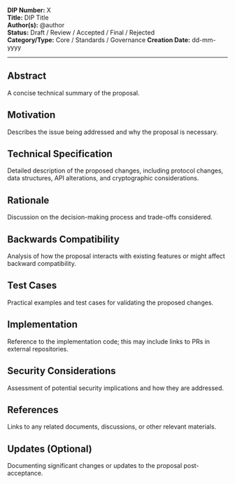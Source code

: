 **DIP Number:** X  
**Title:** DIP Title  
**Author(s):** @author  
**Status:** Draft / Review / Accepted / Final / Rejected  
**Category/Type:** Core / Standards / Governance
**Creation Date:** dd-mm-yyyy  

---

## Abstract
A concise technical summary of the proposal.

## Motivation
Describes the issue being addressed and why the proposal is necessary.

## Technical Specification
Detailed description of the proposed changes, including protocol changes, data structures, API alterations, and cryptographic considerations.

## Rationale
Discussion on the decision-making process and trade-offs considered.

## Backwards Compatibility
Analysis of how the proposal interacts with existing features or might affect backward compatibility.

## Test Cases
Practical examples and test cases for validating the proposed changes.

## Implementation
Reference to the implementation code; this may include links to PRs in external repositories.

## Security Considerations
Assessment of potential security implications and how they are addressed.

## References
Links to any related documents, discussions, or other relevant materials.

## Updates (Optional)
Documenting significant changes or updates to the proposal post-acceptance.

